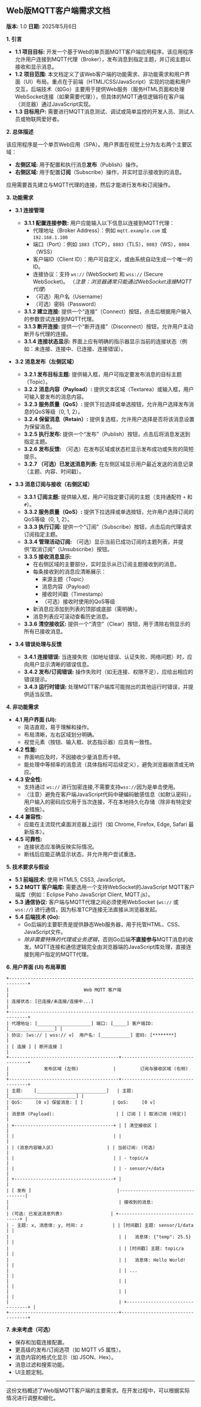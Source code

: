 ## **Web版MQTT客户端需求文档**

**版本:** 1.0
**日期:** 2025年5月6日

**1. 引言**

*   **1.1 项目目标:** 开发一个基于Web的单页面MQTT客户端应用程序。该应用程序允许用户连接到MQTT代理（Broker），发布消息到指定主题，并订阅主题以接收和显示消息。
*   **1.2 项目范围:** 本文档定义了该Web客户端的功能需求、非功能需求和用户界面（UI）布局。重点在于前端（HTML/CSS/JavaScript）实现的功能和用户交互，后端技术（如Go）主要用于提供Web服务（服务HTML页面和处理WebSocket连接（如果需要代理）），但具体的MQTT通信逻辑将在客户端（浏览器）通过JavaScript实现。
*   **1.3 目标用户:** 需要进行MQTT消息测试、调试或简单监控的开发人员、测试人员或物联网爱好者。

**2. 总体描述**

该应用程序是一个单页Web应用（SPA）。用户界面在视觉上分为左右两个主要区域：

*   **左侧区域:** 用于配置和执行消息**发布**（Publish）操作。
*   **右侧区域:** 用于配置**订阅**（Subscribe）操作，并实时显示接收到的消息。

应用需要首先建立与MQTT代理的连接，然后才能进行发布和订阅操作。

**3. 功能需求**

*   **3.1 连接管理**
    *   **3.1.1 配置连接参数:** 用户应能输入以下信息以连接到MQTT代理：
        *   代理地址（Broker Address）：例如 `mqtt.example.com` 或 `192.168.1.100`
        *   端口（Port）：例如 `1883`（TCP），`8883`（TLS），`8083`（WS），`8084`（WSS）
        *   客户端ID（Client ID）：用户可自定义，或由系统自动生成一个唯一的ID。
        *   连接协议：支持 `ws://` (WebSocket) 和 `wss://` (Secure WebSocket)。 （*注意：浏览器通常只能通过WebSocket连接MQTT代理*）
        *   （可选）用户名（Username）
        *   （可选）密码（Password）
    *   **3.1.2 建立连接:** 提供一个“连接”（Connect）按钮，点击后根据用户输入的参数尝试连接到MQTT代理。
    *   **3.1.3 断开连接:** 提供一个“断开连接”（Disconnect）按钮，允许用户主动断开与代理的连接。
    *   **3.1.4 连接状态显示:** 界面上应有明确的指示器显示当前的连接状态（例如：未连接、连接中、已连接、连接错误）。

*   **3.2 消息发布（左侧区域）**
    *   **3.2.1 发布目标主题:** 提供输入框，用户可指定要发布消息的目标主题（Topic）。
    *   **3.2.2 消息内容（Payload）:** 提供文本区域（Textarea）或输入框，用户可输入要发布的消息内容。
    *   **3.2.3 服务质量（QoS）:** 提供下拉选择或单选按钮，允许用户选择发布消息的QoS等级（0, 1, 2）。
    *   **3.2.4 保留消息（Retain）:** 提供复选框，允许用户选择是否将该消息设置为保留消息。
    *   **3.2.5 执行发布:** 提供一个“发布”（Publish）按钮，点击后将消息发送到指定主题。
    *   **3.2.6 发布反馈:** （可选）在发布区域或状态栏显示发布成功或失败的简短提示。
    *   **3.2.7 （可选）已发送消息列表:** 在左侧区域显示用户最近发送的消息记录（主题、内容、时间戳）。

*   **3.3 消息订阅与接收（右侧区域）**
    *   **3.3.1 订阅主题:** 提供输入框，用户可指定要订阅的主题（支持通配符 `+` 和 `#`）。
    *   **3.3.2 服务质量（QoS）:** 提供下拉选择或单选按钮，允许用户选择订阅的QoS等级（0, 1, 2）。
    *   **3.3.3 执行订阅:** 提供一个“订阅”（Subscribe）按钮，点击后向代理请求订阅指定主题。
    *   **3.3.4 管理活动订阅:** （可选）显示当前已成功订阅的主题列表，并提供“取消订阅”（Unsubscribe）按钮。
    *   **3.3.5 接收消息显示:**
        *   在右侧区域的主要部分，实时显示从已订阅主题接收到的消息。
        *   每条接收到的消息应清晰展示：
            *   来源主题（Topic）
            *   消息内容（Payload）
            *   接收时间戳（Timestamp）
            *   （可选）接收时使用的QoS等级
        *   新消息应添加到列表的顶部或底部（需明确）。
        *   消息列表应可滚动查看历史消息。
    *   **3.3.6 清空接收区:** 提供一个“清空”（Clear）按钮，用于清除右侧显示的所有已接收消息。

*   **3.4 错误处理与反馈**
    *   **3.4.1 连接错误:** 当连接失败（如地址错误、认证失败、网络问题）时，应向用户显示清晰的错误信息。
    *   **3.4.2 发布/订阅错误:** 操作失败时（如无连接、权限不足），应给出相应的错误提示。
    *   **3.4.3 运行时错误:** 处理MQTT客户端库可能抛出的其他运行时错误，并提供适当反馈。

**4. 非功能需求**

*   **4.1 用户界面 (UI):**
    *   简洁直观，易于理解和操作。
    *   布局清晰，左右区域划分明确。
    *   视觉元素（按钮、输入框、状态指示器）应具有一致性。
*   **4.2 性能:**
    *   界面响应及时，不因接收少量消息而卡顿。
    *   能处理中等频率的消息流（具体指标可后续定义），避免浏览器崩溃或无响应。
*   **4.3 安全性:**
    *   支持通过 `ws://` 进行加密连接,不需要支持`wss://`因为是单击使用。
    *   （注意）避免在客户端JavaScript代码中硬编码敏感信息（如默认密码）。用户输入的密码应仅用于当次连接，不在本地持久化存储（除非有特定安全措施）。
*   **4.4 兼容性:**
    *   应能在主流现代桌面浏览器上运行（如 Chrome, Firefox, Edge, Safari 最新版本）。
*   **4.5 可靠性:**
    *   连接状态应准确反映实际情况。
    *   断线后应能正确显示状态，并允许用户尝试重连。

**5. 技术要求与假设**

*   **5.1 前端技术:** 使用 HTML5, CSS3, JavaScript。
*   **5.2 MQTT 客户端库:** 需要选用一个支持WebSocket的JavaScript MQTT客户端库（例如：Eclipse Paho JavaScript Client, MQTT.js）。
*   **5.3 通信协议:** 客户端与MQTT代理之间必须使用WebSocket (`ws://` 或 `wss://`) 进行通信，因为标准TCP连接无法直接从浏览器发起。
*   **5.4 后端技术 (Go):**
    *   Go后端的主要职责是提供静态Web服务器，用于托管HTML、CSS、JavaScript文件。
    *   *除非需要特殊的代理或业务逻辑*，否则Go后端**不直接参与**MQTT消息的收发。MQTT连接和通信逻辑完全由浏览器端的JavaScript库处理，直接连接到用户指定的MQTT代理。

**6. 用户界面 (UI) 布局草图**

```
+-----------------------------------------------------------------------------+
|                            Web MQTT 客户端                                  |
| 连接状态: [已连接/未连接/连接中...]                                           |
+-----------------------------------------------------------------------------+
| 代理地址: [____________________] 端口: [_____] 客户端ID: [_________________] |
| 协议: [ws:// | wss:// v]  用户名: [___________] 密码: [********]          |
| [ 连接 ] [ 断开连接 ]                                                       |
+-----------------------------------------+-----------------------------------+
|             发布区域 (左侧)             |         订阅与接收区域 (右侧)       |
+-----------------------------------------+-----------------------------------+
| 主题:    [__________________________]   | 主题:    [_________________________] |
| QoS:     [0 v] 保留消息: [ ]           | QoS:     [0 v]                    |
| 消息体 (Payload):                       | [ 订阅 ] [ 取消订阅 (待定)]       |
| +-------------------------------------+ | [ 清空接收区 ]                    |
| |                                     | |                                   |
| | (消息内容输入区)                    | | 当前订阅: (可选)                  |
| |                                     | | - topic/a                         |
| |                                     | | - sensor/+/data                   |
| +-------------------------------------+ |                                   |
| [ 发布 ]                                |-----------------------------------|
|                                         | 接收到的消息:                     |
| (可选: 已发送消息列表)                  | +---------------------------------+ |
| - 主题: x, 消息体: y, 时间: z           | | [时间戳] 主题: sensor/1/data    | |
|                                         | |   消息体: {"temp": 25.5}        | |
|                                         | | [时间戳] 主题: topic/a          | |
|                                         | |   消息体: Hello World!          | |
|                                         | | ...                             | |
|                                         | |                                 | |
|                                         | |                                 | |
|                                         | +---------------------------------+ |
+-----------------------------------------+-----------------------------------+
```

**7. 未来考虑（可选）**

*   保存和加载连接配置。
*   更高级的发布/订阅选项（如 MQTT v5 属性）。
*   消息内容的格式化显示（如 JSON、Hex）。
*   消息过滤和搜索功能。
*   UI主题定制。

---

这份文档概述了Web版MQTT客户端的主要需求。在开发过程中，可以根据实际情况进行调整和细化。